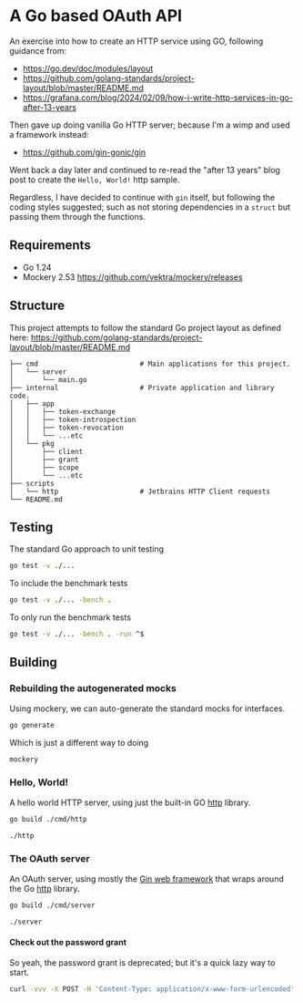 # A Go based OAuth API

An exercise into how to create an HTTP service using GO, following guidance from:
* https://go.dev/doc/modules/layout
* https://github.com/golang-standards/project-layout/blob/master/README.md
* https://grafana.com/blog/2024/02/09/how-i-write-http-services-in-go-after-13-years

Then gave up doing vanilla Go HTTP server; because I'm a wimp and used a framework instead:
* https://github.com/gin-gonic/gin

Went back a day later and continued to re-read the "after 13 years" blog post to create the `Hello, World!` http sample. 

Regardless, I have decided to continue with `gin` itself, but following the coding styles suggested; such as not storing dependencies in a `struct` but passing them through the functions. 

## Requirements
* Go 1.24
* Mockery 2.53 https://github.com/vektra/mockery/releases

## Structure
This project attempts to follow the standard Go project layout as defined here: https://github.com/golang-standards/project-layout/blob/master/README.md
```
├── cmd                         # Main applications for this project.
│   └── server
│       └── main.go
├── internal                    # Private application and library code. 
│   ├── app
│   │   ├── token-exchange
│   │   ├── token-introspection
│   │   ├── token-revocation
│   │   └── ...etc
│   └── pkg
│       ├── client
│       ├── grant
│       ├── scope
│       └── ...etc
├── scripts
│   └── http                    # Jetbrains HTTP Client requests
└── README.md
```

## Testing

The standard Go approach to unit testing
```bash
go test -v ./...
```

To include the benchmark tests
```bash
go test -v ./... -bench .
```

To only run the benchmark tests
```bash
go test -v ./... -bench . -run ^$
```

## Building

### Rebuilding the autogenerated mocks
Using mockery, we can auto-generate the standard mocks for interfaces.
```bash
go generate
```
Which is just a different way to doing
```bash
mockery
```

### Hello, World!
A hello world HTTP server, using just the built-in GO [http](https://pkg.go.dev/net/http) library.
```bash
go build ./cmd/http
```
```bash
./http
```

### The OAuth server
An OAuth server, using mostly the [Gin web framework](https://github.com/gin-gonic/gin) that wraps around the Go [http](https://pkg.go.dev/net/http) library.
```bash
go build ./cmd/server
```
```bash
./server
```

#### Check out the password grant
So yeah, the password grant is deprecated; but it's a quick lazy way to start.
```bash
curl -vvv -X POST -H 'Content-Type: application/x-www-form-urlencoded' -u 'aardvark:badger' -d 'grant_type=password&scope=basic&username=aardvark&password=P%4055w0rd' http://127.0.0.1:8080/token
```
